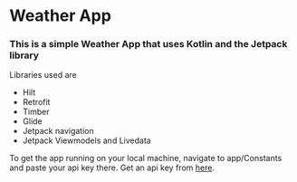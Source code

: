 # Weather App

### This is a simple Weather App that uses Kotlin and the Jetpack library 
Libraries used are
- Hilt
- Retrofit
- Timber
- Glide
- Jetpack navigation
- Jetpack Viewmodels and Livedata

To get the app running on your local machine, navigate to app/Constants and paste your api key there. 
Get an api key from [here](https://openweathermap.org/api).

